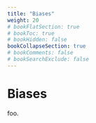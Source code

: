 ```yaml
---
title: "Biases"
weight: 20
# bookFlatSection: true
# bookToc: true
# bookHidden: false
bookCollapseSection: true
# bookComments: false
# bookSearchExclude: false
---
```


# Biases

foo.
